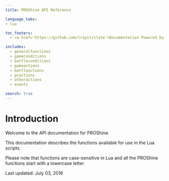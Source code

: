 ```yaml
---
title: PROShine API Reference

language_tabs:
- lua

toc_footers:
  - <a href='https://github.com/tripit/slate'>Documentation Powered by Slate</a>

includes:
  - generalfunctions
  - gameconditions
  - battleconditions
  - gameactions
  - battleactions
  - pcactions
  - otheractions
  - events

search: true
---
```


# Introduction

Welcome to the API documentation for PROShine.

This documentation describes the functions available for use in the Lua scripts.

Please note that functions are case-sensitive in Lua and all the PROShine functions start with a lowercase letter.

Last updated: July 03, 2016
